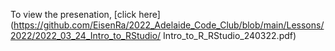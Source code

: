 To view the presenation, [click here](https://github.com/EisenRa/2022_Adelaide_Code_Club/blob/main/Lessons/2022/2022_03_24_Intro_to_RStudio/
Intro_to_R_RStudio_240322.pdf)
